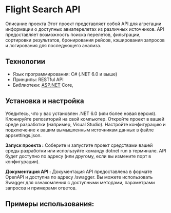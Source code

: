# Flight Search API

Описание проекта
Этот проект представляет собой API для агрегации информации о доступных авиаперелетах из различных источников. API предоставляет возможность поиска перелетов, фильтрации, сортировки результатов, бронирования рейсов, кэширования запросов и логирования для последующего анализа.

## Технологии

- Язык программирования: C# (.NET 6.0 и выше)
- Принципы: RESTful API
- Библиотеки: [ASP.NET](http://asp.net/) Core,

## Установка и настройка

Убедитесь, что у вас установлен .NET 6.0 (или более новая версия).
Клонируйте репозиторий на свой компьютер.
Откройте проект в вашей среде разработки (например, Visual Studio).
Настройте конфигурацию и подключение к вашим вымышленным источникам данных в файле appsettings.json.

**Запуск проекта :**
Соберите и запустите проект средствами вашей среды разработки или используйте команду dotnet run в терминале.
API будет доступно по адресу  (или другому, если вы измените порт в конфигурации).

**Документация API :**
Документация API предоставлена в формате OpenAPI и доступна по адресу /swagger. Вы можете использовать Swagger для ознакомления с доступными методами, параметрами запросов и примерами ответов.

## Примеры использования:

